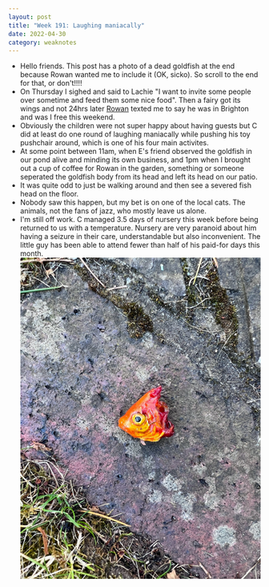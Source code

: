 ```yaml
---
layout: post
title: "Week 191: Laughing maniacally"
date: 2022-04-30
category: weaknotes
---
```

* Hello friends. This post has a photo of a dead goldfish at the end because Rowan wanted me to include it (OK, sicko). So scroll to the end for that, or don't!!!!
* On Thursday I sighed and said to Lachie "I want to invite some people over sometime and feed them some nice food". Then a fairy got its wings and not 24hrs later [Rowan](https://rowanmanning.com/weeknotes/78/) texted me to say he was in Brighton and was I free this weekend.
* Obviously the children were not super happy about having guests but C did at least do one round of laughing maniacally while pushing his toy pushchair around, which is one of his four main activites.
* At some point between 11am, when E's friend observed the goldfish in our pond alive and minding its own business, and 1pm when I brought out a cup of coffee for Rowan in the garden, something or someone seperated the goldfish body from its head and left its head on our patio.
* It was quite odd to just be walking around and then see a severed fish head on the floor.
* Nobody saw this happen, but my bet is on one of the local cats. The animals, not the fans of jazz, who mostly leave us alone.
* I'm still off work. C managed 3.5 days of nursery this week before being returned to us with a temperature. Nursery are very paranoid about him having a seizure in their care, understandable but also inconvenient. The little guy has been able to attend fewer than half of his paid-for days this month.
![A severed goldfish head on a patio](/assets/img/dead_goldfish.jpg)
